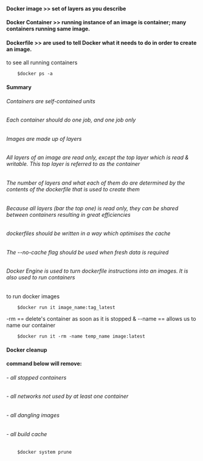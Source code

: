 
#### Docker image >> set of layers as you describe
#### Docker Container >> running instance of an image is container; many containers running same image.
#### Dockerfile >> are  used to tell Docker what it needs to do in order to create an image.


to see all running containers
     
        $docker ps -a


#### Summary
######    Containers are self-contained units
######    Each container should do one job, and one job only
######    Images are made up of layers
######    All layers of an image are read only, except the top layer which is read & writable. This top layer is referred to as the container
######    The number of layers and what each of them do are determined by the contents of the dockerfile that is used to create them
######    Because all layers (bar the top one) is read only, they can be shared between containers resulting in great efficiencies
######    dockerfiles should be written in a way which optimises the cache
######    The --no-cache flag should be used when fresh data is required
######    Docker Engine is used to turn  dockerfile instructions into an images. It is also used to run containers


to run docker images

        $docker run it image_name:tag_latest

-rm ==  delete's container as soon as it is stopped & --name == allows us to name our container

        $docker run it -rm -name temp_name image:latest


#### Docker cleanup

#### command below will remove:
###### - all stopped containers
###### - all networks not used by at least one container
###### - all dangling images
###### - all build cache

        $docker system prune
